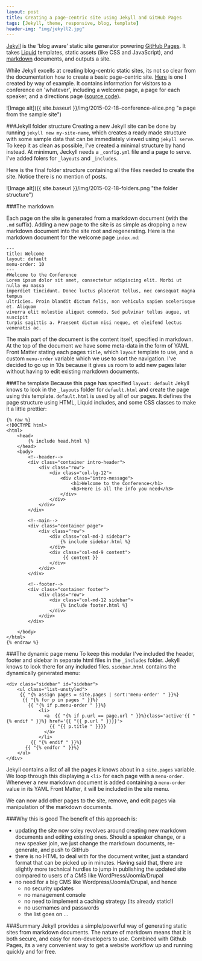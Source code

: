 ```yaml
---
layout: post
title: Creating a page-centric site using Jekyll and GitHub Pages
tags: [Jekyll, theme, responsive, blog, template]
header-img: "img/jekyll2.jpg"
---
```

[Jekyll](http://jekyllrb.com/) is the 'blog aware' static site generator powering [GitHub Pages](https://pages.github.com/). It takes [Liquid](http://liquidmarkup.org/) templates, static assets (like CSS and JavaScript), and [markdown](http://daringfireball.net/projects/markdown/) documents, and outputs a site.

While Jekyll excells at creating blog-centric static sites, its not so clear from the documentation how to create a basic page-centric site. [Here](http://tony-waters.github.io/example-jekyll/) is one I created by way of example. It contains information for visitors to a conference on 'whatever', including a welcome page, a page for each speaker, and a directions page ([source code](https://github.com/tony-waters/example-jekyll)).

![Image alt]({{ site.baseurl }}/img/2015-02-18-conference-alice.png "a page from the sample site")

###Jekyll folder structure
Creating a new Jekyll site can be done by running `jekyll new my-site-name`, which creates a ready made structure with some sample data that can be immediately viewed using `jekyll serve`. To keep it as clean as possible, I've created a minimal structure by hand instead. At minimum, Jeckyll needs a `_config.yml` file and a page to serve. I've added folers for `_layouts` and `_includes`.

Here is the final folder structure containing all the files needed to create the site. Notice there is no mention of posts.

![Image alt]({{ site.baseurl }}/img/2015-02-18-folders.png "the folder structure")

###The markdown

Each page on the site is generated from a markdown document (with the `.md` suffix). Adding a new page to the site is as simple as dropping a new markdown document into the site root and regenerating. Here is the markdown document for the welcome page `index.md`:

	---
	title: Welcome
	layout: default
	menu-order: 10
	---
	#Welcome to the Conference
	Lorem ipsum dolor sit amet, consectetur adipiscing elit. Morbi ut nulla eu massa 
	imperdiet tincidunt. Donec luctus placerat tellus, nec consequat magna tempus 
	ultricies. Proin blandit dictum felis, non vehicula sapien scelerisque et. Aliquam 
	viverra elit molestie aliquet commodo. Sed pulvinar tellus augue, ut suscipit 
	turpis sagittis a. Praesent dictum nisi neque, et eleifend lectus venenatis ac.


The main part of the document is the content itself, specified in markdown. At the top of the document we have some meta-data in the form of YAML Front Matter stating each pages `title`, which `layout` template to use, and a custom `menu-order` variable which we use to sort the navigation. I've decided to go up in 10s because it gives us room to add new pages later without having to edit existing markdown documents.

###The template
Because this page has specified `layout: default` Jekyll knows to look in the `_layouts` folder for `default.html` and create the page using this template. `default.html` is used by all of our pages. It defines the page structure using HTML, Liquid includes, and some CSS classes to make it a little prettier:

	{% raw %}
	<!DOCTYPE html>
	<html>
	    <head>
	    	{% include head.html %}
	    </head>
	    <body>
	        <!--header-->
	        <div class="container intro-header">
	            <div class="row">
	                <div class="col-lg-12">
	                    <div class="intro-message">
	                        <h1>Welcome to the Conference</h1>
	                        <h3>Here is all the info you need</h3>
	                    </div>
	                </div>
	            </div>
	        </div>
	
	        <!--main-->
	        <div class="container page">
	            <div class="row">
	                <div class="col-md-3 sidebar">
	                    {% include sidebar.html %}
	                </div>
	                <div class="col-md-9 content">
	                     {{ content }}
	                </div>
	            </div>
	        </div>
	
	        <!--footer-->
	        <div class="container footer">
	            <div class="row">
	                <div class="col-md-12 sidebar">
	                    {% include footer.html %}
	                </div>
	            </div>
	        </div>
	
	    </body>
	</html>
	{% endraw %}

###The dynamic page menu
To keep this modular I've included the header, footer and sidebar in separate html files in the `_includes` folder. Jekyll knows to look there for any included files. `sidebar.html` contains the dynamically generated menu:

	<div class="sidebar" id="sidebar">
	    <ul class="list-unstyled">
	     {{ "{% assign pages = site.pages | sort:'menu-order' " }}%}
	      {{ "{% for p in pages " }}%}
	      	{{ "{% if p.menu-order " }}%}
	            <li>
	              <a  {{ "{% if p.url == page.url " }}%}class='active'{{ "{% endif " }}%} href='{{ "{{ p.url " }}}}'>
	                {{ "{{ p.title " }}}}
	              </a>
	            </li>
	         {{ "{% endif " }}%}
	       {{ "{% endfor " }}%}
	    </ul>
	</div>

Jekyll contains a list of all the pages it knows about in a `site.pages` variable. We loop through this displaying a `<li>` for each page with a `menu-order`. Whenever a new markdown document is added containing a `menu-order` value in its YAML Front Matter, it will be included in the site menu.

We can now add other pages to the site, remove, and edit pages via manipulation of the  markdown documents.

###Why this is good
 The benefit of this approach is:
 
- updating the site now soley revolves around creating new markdown documents and editing existing ones. Should a speaker change, or a new speaker join, we just change the markdown documents, re-generate, and push to GitHub
- there is no HTML to deal with for the document writer, just a standard format that can be picked up in minutes. Having said that, there are slightly more technical hurdles to jump in publishing the updated site compared to users of a CMS like WordPress/Joomla/Drupal 
- no need for a big CMS like Wordpress/Joomla/Drupal, and hence
	- no security updates
	- no management console
	- no need to implement a caching strategy (its already static!)
	- no usernames and passwords
	- the list goes on ...

###Summary
Jekyll provides a simple/powerful way of generating static sites from markdown documents. The nature of markdown means that it is both secure, and easy for non-developers to use. Combined with Github Pages, its a very convenient way to get a website workflow up and running quickly and for free. 
